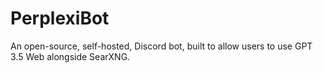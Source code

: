 # PerplexiBot

An open-source, self-hosted, Discord bot, built to allow users to use GPT 3.5 Web alongside SearXNG.
